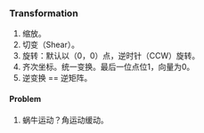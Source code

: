 ### Transformation ###

1. 缩放。
2. 切变（Shear）。
3. 旋转：默认以（0，0）点，逆时针（CCW）旋转。
4. 齐次坐标。统一变换。最后一位点位1，向量为0。
5. 逆变换 == 逆矩阵。

#### Problem ####
1. 蜗牛运动？角运动缓动。
